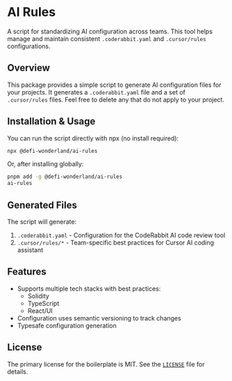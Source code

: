 # AI Rules

A script for standardizing AI configuration across teams. This tool helps manage and maintain consistent `.coderabbit.yaml` and `.cursor/rules` configurations.

## Overview

This package provides a simple script to generate AI configuration files for your projects. It generates a `.coderabbit.yaml` file and a set of `.cursor/rules` files. Feel free to delete any that do not apply to your project.

## Installation & Usage

You can run the script directly with npx (no install required):

```bash
npx @defi-wonderland/ai-rules
```

Or, after installing globally:

```bash
pnpm add -g @defi-wonderland/ai-rules
ai-rules
```

## Generated Files

The script will generate:

1. `.coderabbit.yaml` - Configuration for the CodeRabbit AI code review tool
2. `.cursor/rules/*` - Team-specific best practices for Cursor AI coding assistant

## Features

-   Supports multiple tech stacks with best practices:
    -   Solidity
    -   TypeScript
    -   React/UI
-   Configuration uses semantic versioning to track changes
-   Typesafe configuration generation

## License

The primary license for the boilerplate is MIT. See the [`LICENSE`](./LICENSE) file for details.
